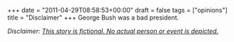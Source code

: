+++
date = "2011-04-29T08:58:53+00:00"
draft = false
tags = ["opinions"]
title = "Disclaimer"
+++
George Bush was a bad president.

*Disclaimer: [This story is fictional. No actual person or event is depicted.](http://tvtropes.org/pmwiki/pmwiki.php/Main/ThisIsAWorkOfFiction)*
